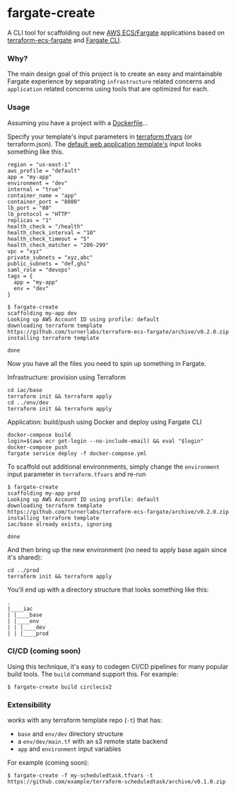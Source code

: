 fargate-create
==============

A CLI tool for scaffolding out new [AWS ECS/Fargate](https://aws.amazon.com/fargate/) applications based on [terraform-ecs-fargate](https://github.com/turnerlabs/terraform-ecs-fargate) and [Fargate CLI](https://github.com/turnerlabs/fargate).


### Why?

The main design goal of this project is to create an easy and maintainable Fargate experience by separating `infrastructure` related concerns and `application` related concerns using tools that are optimized for each.


### Usage

Assuming you have a project with a [Dockerfile]()...

Specify your template's input parameters in [terraform.tfvars](https://www.terraform.io/docs/configuration/variables.html) (or terraform.json).  The [default web application template's](https://github.com/turnerlabs/terraform-ecs-fargate) input looks something like this.

```hcl
region = "us-east-1"
aws_profile = "default"
app = "my-app"
environment = "dev"
internal = "true"
container_name = "app"
container_port = "8080"
lb_port = "80"
lb_protocol = "HTTP"
replicas = "1"
health_check = "/health"
health_check_interval = "10"
health_check_timeout = "5"
health_check_matcher = "200-299"
vpc = "xyz"
private_subnets = "xyz,abc"
public_subnets = "def,ghi"
saml_role = "devops"
tags = {
  app = "my-app"
  env = "dev"
}
```

```shell
$ fargate-create
scaffolding my-app dev
Looking up AWS Account ID using profile: default
downloading terraform template https://github.com/turnerlabs/terraform-ecs-fargate/archive/v0.2.0.zip
installing terraform template

done
```

Now you have all the files you need to spin up something in Fargate.

Infrastructure:  provision using Terraform
```shell
cd iac/base
terraform init && terraform apply
cd ../env/dev
terraform init && terraform apply
```

Application:  build/push using Docker and deploy using Fargate CLI
```shell
docker-compose build
login=$(aws ecr get-login --no-include-email) && eval "$login"
docker-compose push
fargate service deploy -f docker-compose.yml
```

To scaffold out additional environnments, simply change the `environment` input parameter in `terraform.tfvars` and re-run
```shell
$ fargate-create
scaffolding my-app prod
Looking up AWS Account ID using profile: default
downloading terraform template https://github.com/turnerlabs/terraform-ecs-fargate/archive/v0.2.0.zip
installing terraform template
iac/base already exists, ignoring

done
```

And then bring up the new environment (no need to apply base again since it's shared):
```shell
cd ../prod
terraform init && terraform apply
```

You'll end up with a directory structure that looks something like this:
```
.
|____iac
| |____base
| |____env
| | |____dev
| | |____prod
```


### CI/CD (coming soon)

Using this technique, it's easy to codegen CI/CD pipelines for many popular build tools.  The `build` command support this. For example:

```shell
$ fargate-create build circleciv2
```

### Extensibility

works with any terraform template repo (`-t`) that has:
- `base` and `env/dev` directory structure 
- a `env/dev/main.tf` with an s3 remote state backend
- `app` and `environment` input variables

For example (coming soon):
```shell
$ fargate-create -f my-scheduledtask.tfvars -t https://github.com/example/terraform-scheduledtask/archive/v0.1.0.zip
```

